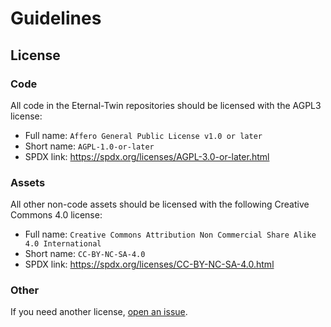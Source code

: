 # Guidelines

## License

### Code

All code in the Eternal-Twin repositories should be licensed with the AGPL3 license:

- Full name: `Affero General Public License v1.0 or later`
- Short name: `AGPL-1.0-or-later`
- SPDX link: https://spdx.org/licenses/AGPL-3.0-or-later.html

### Assets

All other non-code assets should be licensed with the following Creative Commons 4.0 license:

- Full name: `Creative Commons Attribution Non Commercial Share Alike 4.0 International`
- Short name: `CC-BY-NC-SA-4.0`
- SPDX link: https://spdx.org/licenses/CC-BY-NC-SA-4.0.html

### Other

If you need another license, [open an issue](https://gitlab.com/eternal-twin/etwin/-/issues).
